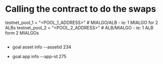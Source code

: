 # Calling the contract to do the swaps

testnet_pool_1 = "<POOL_1_ADDRESS>"  # MIALGO/ALB - ie: 1 MIALGO for 2 ALBs
testnet_pool_2 = "<POOL_2_ADDRESS>"  # ALB/MIALGO - ie: 1 ALB form 2 MIALGOs

##

- goal asset info --assetid 234

- goal app info --app-id 275
